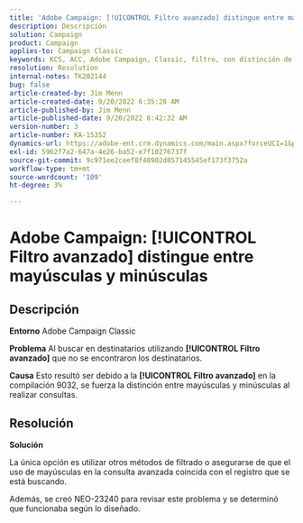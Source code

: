 ```yaml
---
title: 'Adobe Campaign: [!UICONTROL Filtro avanzado] distingue entre mayúsculas y minúsculas'
description: Descripción
solution: Campaign
product: Campaign
applies-to: Campaign Classic
keywords: KCS, ACC, Adobe Campaign, Classic, filtro, con distinción de mayúsculas y minúsculas, uso de mayúsculas y minúsculas, NEO-23240
resolution: Resolution
internal-notes: TK202144
bug: false
article-created-by: Jim Menn
article-created-date: 9/20/2022 6:35:28 AM
article-published-by: Jim Menn
article-published-date: 9/20/2022 6:42:32 AM
version-number: 3
article-number: KA-15352
dynamics-url: https://adobe-ent.crm.dynamics.com/main.aspx?forceUCI=1&pagetype=entityrecord&etn=knowledgearticle&id=83173d65-ae38-ed11-9db1-0022480866ad
exl-id: 5962f7a2-647a-4e26-ba52-e7f10276737f
source-git-commit: 9c971ee2ceef8f48902d857145545ef173f3752a
workflow-type: tm+mt
source-wordcount: '109'
ht-degree: 3%

---
```


# Adobe Campaign: [!UICONTROL Filtro avanzado] distingue entre mayúsculas y minúsculas

## Descripción


<b>Entorno</b>
Adobe Campaign Classic

<b>Problema</b>
Al buscar en destinatarios utilizando <b>[!UICONTROL Filtro avanzado]</b> que no se encontraron los destinatarios.

<b>Causa</b>
Esto resultó ser debido a la <b>[!UICONTROL Filtro avanzado]</b> en la compilación 9032, se fuerza la distinción entre mayúsculas y minúsculas al realizar consultas.


## Resolución


<b>Solución</b>

La única opción es utilizar otros métodos de filtrado o asegurarse de que el uso de mayúsculas en la consulta avanzada coincida con el registro que se está buscando.

Además, se creó NEO-23240 para revisar este problema y se determinó que funcionaba según lo diseñado.
